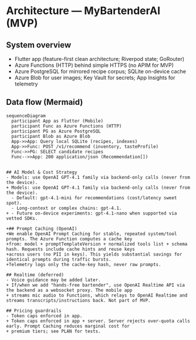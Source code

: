 # Architecture — MyBartenderAI (MVP)

## System overview
- Flutter app (feature-first clean architecture; Riverpod state; GoRouter)
- Azure Functions (HTTP) behind simple HTTPS (no APIM for MVP)
- Azure PostgreSQL for mirrored recipe corpus; SQLite on-device cache
- Azure Blob for user images; Key Vault for secrets; App Insights for telemetry

## Data flow (Mermaid)
```mermaid
sequenceDiagram
  participant App as Flutter (Mobile)
  participant Func as Azure Functions (HTTP)
  participant PG as Azure PostgreSQL
  participant Blob as Azure Blob
  App->>App: Query local SQLite (recipes, indexes)
  App->>Func: POST /v1/recommend (inventory, tasteProfile)
  Func->>PG: SELECT candidate recipes
  Func-->>App: 200 application/json (Recommendation[])


## AI Model & Cost Strategy
- Models: use OpenAI GPT-4.1 family via backend-only calls (never from the device).
+ Models: use OpenAI GPT-4.1 family via backend-only calls (never from the device).
  - Default: gpt-4.1-mini for recommendations (cost/latency sweet spot).
  - Long-context or complex chains: gpt-4.1.
+ - Future on-device experiments: gpt-4.1-nano when supported via vetted SDKs.

+## Prompt Caching (OpenAI)
+We enable OpenAI Prompt Caching for stable, repeated system/tool prompts. The Azure Function computes a cache key
+from: model + promptTemplateVersion + normalized tools list + schema hash. Requests include cache hints and reuse keys
+across users (no PII in keys). This yields substantial savings for identical prompts during traffic bursts. 
+Telemetry logs only the cache-key hash, never raw prompts.

## Realtime (deferred)
- Voice guidance may be added later.
+ If/when we add "hands-free bartender", use OpenAI Realtime API via the backend as a websocket proxy. The mobile app
+ streams mic audio to Functions, which relays to OpenAI Realtime and streams transcripts/instructions back. Not part of MVP.

## Pricing guardrails
- Token caps enforced in app.
+ Token caps enforced in app + server. Server rejects over-quota calls early. Prompt Caching reduces marginal cost for
+ premium tiers; see PLAN for tests.
